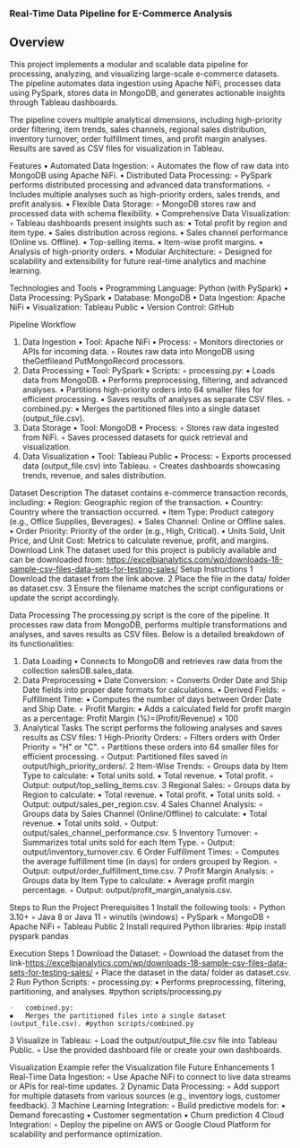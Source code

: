 ### **Real-Time Data Pipeline for E-Commerce Analysis**
## Overview
This project implements a modular and scalable data pipeline for processing, analyzing, and visualizing large-scale e-commerce datasets. The pipeline automates data ingestion using Apache NiFi, processes data using PySpark, stores data in MongoDB, and generates actionable insights through Tableau dashboards.

The pipeline covers multiple analytical dimensions, including high-priority order filtering, item trends, sales channels, regional sales distribution, inventory turnover, order fulfillment times, and profit margin analyses. Results are saved as CSV files for visualization in Tableau.

Features
	•	Automated Data Ingestion:
	◦	Automates the flow of raw data into MongoDB using Apache NiFi.
	•	Distributed Data Processing:
	◦	PySpark performs distributed processing and advanced data transformations.
	◦	Includes multiple analyses such as high-priority orders, sales trends, and profit analysis.
	•	Flexible Data Storage:
	◦	MongoDB stores raw and processed data with schema flexibility.
	•	Comprehensive Data Visualization:
	◦	Tableau dashboards present insights such as:
	▪	Total profit by region and item type.
	▪	Sales distribution across regions.
	▪	Sales channel performance (Online vs. Offline).
	▪	Top-selling items.
	▪	Item-wise profit margins.
	▪	Analysis of high-priority orders.
	•	Modular Architecture:
	◦	Designed for scalability and extensibility for future real-time analytics and machine learning.

Technologies and Tools
	•	Programming Language: Python (with PySpark)
	•	Data Processing: PySpark
	•	Database: MongoDB 
	•	Data Ingestion: Apache NiFi
	•	Visualization: Tableau Public
	•	Version Control: GitHub

Pipeline Workflow
1. Data Ingestion
	•	Tool: Apache NiFi
	•	Process:
	◦	Monitors directories or APIs for incoming data.
	◦	Routes raw data into MongoDB using theGetfileand  PutMongoRecord processors.
2. Data Processing
	•	Tool: PySpark
	•	Scripts:
	◦	processing.py:
	▪	Loads data from MongoDB.
	▪	Performs preprocessing, filtering, and advanced analyses.
	▪	Partitions high-priority orders into 64 smaller files for efficient processing.
	▪	Saves results of analyses as separate CSV files.
	◦	combined.py:
	▪	Merges the partitioned files into a single dataset (output_file.csv).
3. Data Storage
	•	Tool: MongoDB
	•	Process:
	◦	Stores raw data ingested from NiFi.
	◦	Saves processed datasets for quick retrieval and visualization.
4. Data Visualization
	•	Tool: Tableau Public
	•	Process:
	◦	Exports processed data (output_file.csv) into Tableau.
	◦	Creates dashboards showcasing trends, revenue, and sales distribution.

Dataset
Description
The dataset contains e-commerce transaction records, including:
	•	Region: Geographic region of the transaction.
	•	Country: Country where the transaction occurred.
	•	Item Type: Product category (e.g., Office Supplies, Beverages).
	•	Sales Channel: Online or Offline sales.
	•	Order Priority: Priority of the order (e.g., High, Critical).
	•	Units Sold, Unit Price, and Unit Cost: Metrics to calculate revenue, profit, and margins.
Download Link
The dataset used for this project is publicly available and can be downloaded from: https://excelbianalytics.com/wp/downloads-18-sample-csv-files-data-sets-for-testing-sales/
Setup Instructions
	1	Download the dataset from the link above.
	2	Place the file in the data/ folder as dataset.csv.
	3	Ensure the filename matches the script configurations or update the script accordingly.

Data Processing
The processing.py script is the core of the pipeline. It processes raw data from MongoDB, performs multiple transformations and analyses, and saves results as CSV files. Below is a detailed breakdown of its functionalities:
1. Data Loading
	•	Connects to MongoDB and retrieves raw data from the collection salesDB.sales_data.
2. Data Preprocessing
	•	Date Conversion:
	◦	Converts Order Date and Ship Date fields into proper date formats for calculations.
	•	Derived Fields:
	◦	Fulfillment Time:
	▪	Computes the number of days between Order Date and Ship Date.
	◦	Profit Margin:
	▪	Adds a calculated field for profit margin as a percentage: Profit Margin (%)=(Profit/Revenue) × 100 
3. Analytical Tasks
The script performs the following analyses and saves results as CSV files:
	1	High-Priority Orders:
	◦	Filters orders with Order Priority = "H" or "C".
	◦	Partitions these orders into 64 smaller files for efficient processing.
	◦	Output: Partitioned files saved in output/high_priority_orders/.
	2	Item-Wise Trends:
	◦	Groups data by Item Type to calculate:
	▪	Total units sold.
	▪	Total revenue.
	▪	Total profit.
	◦	Output: output/top_selling_items.csv.
	3	Regional Sales:
	◦	Groups data by Region to calculate:
	▪	Total revenue.
	▪	Total profit.
	▪	Total units sold.
	◦	Output: output/sales_per_region.csv.
	4	Sales Channel Analysis:
	◦	Groups data by Sales Channel (Online/Offline) to calculate:
	▪	Total revenue.
	▪	Total units sold.
	◦	Output: output/sales_channel_performance.csv.
	5	Inventory Turnover:
	◦	Summarizes total units sold for each Item Type.
	◦	Output: output/inventory_turnover.csv.
	6	Order Fulfillment Times:
	◦	Computes the average fulfillment time (in days) for orders grouped by Region.
	◦	Output: output/order_fulfillment_time.csv.
	7	Profit Margin Analysis:
	◦	Groups data by Item Type to calculate:
	▪	Average profit margin percentage.
	◦	Output: output/profit_margin_analysis.csv.

Steps to Run the Project
Prerequisites
	1	Install the following tools:
	◦	Python 3.10+
	◦	Java 8 or Java 11
	◦	winutils (windows)
	◦	PySpark
	◦	MongoDB
	◦	Apache NiFi
	◦	Tableau Public
	2	Install required Python libraries: #pip install pyspark pandas

Execution Steps
	1	Download the Dataset:
	◦	Download the dataset from the link-https://excelbianalytics.com/wp/downloads-18-sample-csv-files-data-sets-for-testing-sales/
	◦	Place the dataset in the data/ folder as dataset.csv.
	2	Run Python Scripts:
	◦	processing.py:
	▪	Performs preprocessing, filtering, partitioning, and analyses. #python scripts/processing.py

	◦	combined.py:
	▪	Merges the partitioned files into a single dataset (output_file.csv). #python scripts/combined.py

3		Visualize in Tableau:
	◦	Load the output/output_file.csv file into Tableau Public.
	◦	Use the provided dashboard file or create your own dashboards.


Visualization Example
	refer the Visualization file
Future Enhancements
	1	Real-Time Data Ingestion:
	◦	Use Apache NiFi to connect to live data streams or APIs for real-time updates.
	2	Dynamic Data Processing:
	◦	Add support for multiple datasets from various sources (e.g., inventory logs, customer feedback).
	3	Machine Learning Integration:
	◦	Build predictive models for:
	▪	Demand forecasting
	▪	Customer segmentation
	▪	Churn prediction
	4	Cloud Integration:
	◦	Deploy the pipeline on AWS or Google Cloud Platform for scalability and performance optimization.

